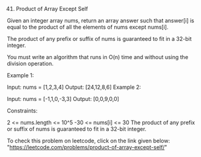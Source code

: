 41. Product of Array Except Self

Given an integer array nums, return an array answer such that answer[i] is equal to the product of all the elements of nums except nums[i].

The product of any prefix or suffix of nums is guaranteed to fit in a 32-bit integer.

You must write an algorithm that runs in O(n) time and without using the division operation.

 

Example 1:

Input: nums = [1,2,3,4]
Output: [24,12,8,6]
Example 2:

Input: nums = [-1,1,0,-3,3]
Output: [0,0,9,0,0]
 

Constraints:

2 <= nums.length <= 10^5
-30 <= nums[i] <= 30
The product of any prefix or suffix of nums is guaranteed to fit in a 32-bit integer.

To check this problem on leetcode, click on the link given below:
    "https://leetcode.com/problems/product-of-array-except-self/"
 